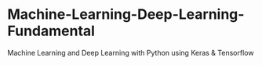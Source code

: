 # Machine-Learning-Deep-Learning-Fundamental

Machine Learning and Deep Learning with Python using Keras & Tensorflow
